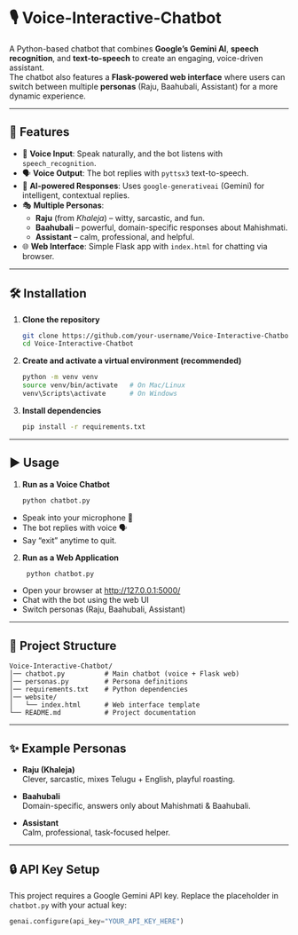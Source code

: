 # 🎙️ Voice-Interactive-Chatbot

A Python-based chatbot that combines **Google’s Gemini AI**, **speech recognition**, and **text-to-speech** to create an engaging, voice-driven assistant.  
The chatbot also features a **Flask-powered web interface** where users can switch between multiple **personas** (Raju, Baahubali, Assistant) for a more dynamic experience.

---

## 🚀 Features
- 🎤 **Voice Input**: Speak naturally, and the bot listens with `speech_recognition`.
- 🗣️ **Voice Output**: The bot replies with `pyttsx3` text-to-speech.
- 🤖 **AI-powered Responses**: Uses `google-generativeai` (Gemini) for intelligent, contextual replies.
- 🎭 **Multiple Personas**:
  - **Raju** (from *Khaleja*) – witty, sarcastic, and fun.
  - **Baahubali** – powerful, domain-specific responses about Mahishmati.
  - **Assistant** – calm, professional, and helpful.
- 🌐 **Web Interface**: Simple Flask app with `index.html` for chatting via browser.

---

## 🛠️ Installation

1. **Clone the repository**
   ```bash
   git clone https://github.com/your-username/Voice-Interactive-Chatbot.git
   cd Voice-Interactive-Chatbot

2. **Create and activate a virtual environment (recommended)**
    ```bash
    python -m venv venv
    source venv/bin/activate   # On Mac/Linux
    venv\Scripts\activate      # On Windows
    
3. **Install dependencies**
   ```bash
   pip install -r requirements.txt

---

## ▶️ Usage

1. **Run as a Voice Chatbot**
   ```bash
   python chatbot.py

- Speak into your microphone 🎤
- The bot replies with voice 🗣️
- Say “exit” anytime to quit.

2. **Run as a Web Application**
   ```bash
    python chatbot.py
   
- Open your browser at http://127.0.0.1:5000/
- Chat with the bot using the web UI
- Switch personas (Raju, Baahubali, Assistant)

---

## 📂 Project Structure
    Voice-Interactive-Chatbot/
    │── chatbot.py          # Main chatbot (voice + Flask web)
    │── personas.py         # Persona definitions
    │── requirements.txt    # Python dependencies
    │── website/
    │   └── index.html      # Web interface template
    └── README.md           # Project documentation

---

## ✨ Example Personas

- **Raju (Khaleja)**  
  Clever, sarcastic, mixes Telugu + English, playful roasting.  

- **Baahubali**  
  Domain-specific, answers only about Mahishmati & Baahubali.  

- **Assistant**  
  Calm, professional, task-focused helper.  

---

## 🔒 API Key Setup
This project requires a Google Gemini API key.
Replace the placeholder in `chatbot.py` with your actual key:
```python
genai.configure(api_key="YOUR_API_KEY_HERE")

